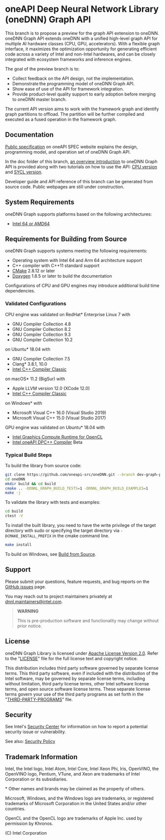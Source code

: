 oneAPI Deep Neural Network Library (oneDNN) Graph API
===========================================

This branch is to propose a preview for the graph API extension to oneDNN.
oneDNN Graph API extends oneDNN with a unified high-level graph API for multiple
AI hardware classes (CPU, GPU, accelerators). With a flexible graph interface,
it maximizes the optimization opportunity for generating efficient code across a
variety of Intel and non-Intel hardwares, and can be closely integrated with
ecosystem frameworks and inference engines.

The goal of the preview branch is to:

* Collect feedback on the API design, not the implementation.
* Demonstrate the programming model of oneDNN Graph API.
* Show ease of use of the API for framework integration.
* Provide product-level quality support to early adoption before merging to
  oneDNN master branch.

The current API version aims to work with the framework graph and identify graph
partitions to offload. The partition will be further compiled and executed as a
fused operation in the framework graph.

## Documentation

[Public specification](https://spec.oneapi.com/onednn-graph/latest/index.html)
on oneAPI SPEC website explains the design, programming model, and operation set
of oneDNN Graph API.

In the doc folder of this branch, [an overview introduction](doc/README.md) to
oneDNN Graph API is provided along with two tutorials on how to use the API:
[CPU version](doc/programming_model/cpu_programming.md) and [SYCL
version](doc/programming_model/sycl_get_started.md).

Developer guide and API reference of this branch can be generated from source
code. Public webpages are still under construction.

## System Requirements

oneDNN Graph supports platforms based on the following architectures:

* [Intel 64 or AMD64](https://en.wikipedia.org/wiki/X86-64)

## Requirements for Building from Source

oneDNN Graph supports systems meeting the following requirements:

* Operating system with Intel 64 and Arm 64 architecture support
* C++ compiler with C++11 standard support
* [CMake](https://cmake.org/download/) 2.8.12 or later
* [Doxygen](http://www.doxygen.nl/download.html#srcbin) 1.8.5 or later to build
  the documentation

Configurations of CPU and GPU engines may introduce additional build time
dependencies.

### Validated Configurations

CPU engine was validated on RedHat* Enterprise Linux 7 with

* GNU Compiler Collection 4.8
* GNU Compiler Collection 8.2
* GNU Compiler Collection 9.3
* GNU Compiler Collection 10.2

on Ubuntu* 18.04 with

* GNU Compiler Collection 7.5
* Clang\* 3.8.1, 10.0
* [Intel C++ Compiler Classic](https://software.intel.com/content/www/us/en/develop/tools/oneapi/hpc-toolkit.html)

on macOS* 11.2 (BigSur) with

* Apple LLVM version 12.0 (XCode 12.0)
* [Intel C++ Compiler Classic](https://software.intel.com/content/www/us/en/develop/tools/oneapi/hpc-toolkit.html)

on Windows* with

* Microsoft Visual C++ 16.0 (Visual Studio 2019)
* Microsoft Visual C++ 15.0 (Visual Studio 2017)

GPU engine was validated on Ubuntu* 18.04 with

* [Intel Graphics Compute Runtime for OpenCL](https://github.com/intel/compute-runtime/releases)
* [Intel oneAPI DPC++ Compiler](https://software.intel.com/en-us/oneapi/dpc-compiler)
  Beta

### Typical Build Steps

To build the library from source code:

```bash
git clone https://github.com/oneapi-src/oneDNN.git --branch dev-graph-preview3 --recursive
cd oneDNN
mkdir build && cd build
cmake .. -DDNNL_GRAPH_BUILD_TESTS=1 -DDNNL_GRAPH_BUILD_EXAMPLES=1
make -j
```

To validate the library with tests and examples:

```bash
cd build
ctest -V
```

To install the built library, you need to have the write privilege of the target
directory with sudo or specifying the target directory via
`-DCMAKE_INSTALL_PREFIX` in the cmake command line.

```bash
make install
```

To build on Windows, see [Build from Source](./doc/build/build.md#Windows).

## Support

Please submit your questions, feature requests, and bug reports on the
[GitHub issues](https://github.com/oneapi-src/oneDNN/issues) page.

You may reach out to project maintainers privately
at dnnl.maintainers@intel.com.

> **WARNING**
>
> This is pre-production software and functionality may change without prior
> notice.

## License

oneDNN Graph Library is licensed under [Apache License Version 2.0](LICENSE).
Refer to the "[LICENSE](LICENSE)" file for the full license text and copyright
notice.

This distribution includes third party software governed by separate license
terms. This third party software, even if included with the distribution of the
Intel software, may be governed by separate license terms, including without
limitation, third party license terms, other Intel software license terms, and
open source software license terms. These separate license terms govern your use
of the third party programs as set forth in the
"[THIRD-PARTY-PROGRAMS](THIRD-PARTY-PROGRAMS)" file.

## Security

See Intel's [Security Center](https://www.intel.com/content/www/us/en/security-center/default.html)
for information on how to report a potential security issue or vulnerability.

See also: [Security Policy](SECURITY.md)

## Trademark Information

Intel, the Intel logo, Intel Atom, Intel Core, Intel Xeon Phi, Iris, OpenVINO,
the OpenVINO logo, Pentium, VTune, and Xeon are trademarks of Intel Corporation
or its subsidiaries.

\* Other names and brands may be claimed as the property of others.

Microsoft, Windows, and the Windows logo are trademarks, or registered
trademarks of Microsoft Corporation in the United States and/or other
countries.

OpenCL and the OpenCL logo are trademarks of Apple Inc. used by permission by
Khronos.

(C) Intel Corporation
